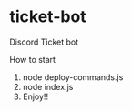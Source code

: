 # ticket-bot
Discord Ticket bot

How to start

1. node deploy-commands.js
2. node index.js
3. Enjoy!!
